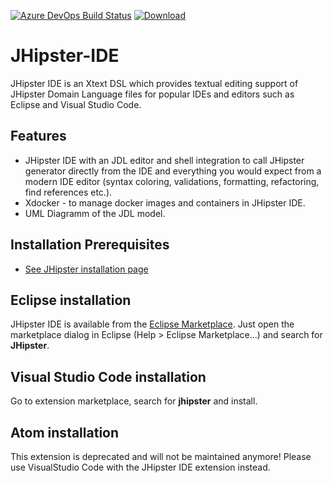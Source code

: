 [![Azure DevOps Build Status][azure-devops-image]][azure-devops-url-main] [![Download][download-image]][download-url]

JHipster-IDE
============

JHipster IDE is an Xtext DSL which provides textual editing support of JHipster Domain Language files for popular IDEs and editors such as Eclipse and Visual Studio Code. 

## Features

- JHipster IDE with an JDL editor and shell integration to call JHipster generator directly from the IDE and everything you would expect from a modern IDE editor (syntax coloring, validations, formatting, refactoring, find references etc.).
- Xdocker - to manage docker images and containers in JHipster IDE.
- UML Diagramm of the JDL model.

## Installation Prerequisites
- [See JHipster installation page ](http://www.jhipster.tech/installation/)

## Eclipse installation

JHipster IDE is available from the [Eclipse Marketplace](https://marketplace.eclipse.org/content/jhipster-ide). Just open the marketplace dialog in Eclipse (Help > Eclipse Marketplace...) and search for <b>JHipster</b>.

## Visual Studio Code installation

Go to extension marketplace, search for <b>jhipster</b> and install.

## Atom installation

This extension is deprecated and will not be maintained anymore!
Please use VisualStudio Code with the JHipster IDE extension instead.

[azure-devops-image]: https://dev.azure.com/jhipster-ide/jhipster-ide/_apis/build/status/jhipster.jhipster-ide?branchName=main
[azure-devops-url-main]: https://dev.azure.com/jhipster-ide/jhipster-ide/_build

[download-image]: https://api.bintray.com/packages/jhipster/jhipster-ide/2.3/images/download.svg
[download-url]: https://bintray.com/jhipster/jhipster-ide/2.3/_latestVersion
